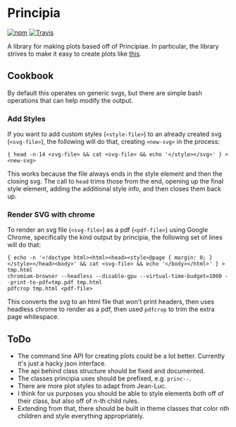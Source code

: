Principia
=========

[![npm](https://img.shields.io/npm/v/principia.svg?style=flat-square)](https://www.npmjs.com/package/principia)
[![Travis](https://img.shields.io/travis/erikbrinkman/principia.svg?style=flat-square)](https://travis-ci.org/erikbrinkman/principia)

A library for making plots based off of Principiae.
In particular, the library strives to make it easy to create plots like [this](https://youtu.be/6lm4wJ1qm0w).


Cookbook
--------

By default this operates on generic svgs, but there are simple bash operations that can help modify the output.


### Add Styles

If you want to add custom styles (`<style-file>`) to an already created svg (`<svg-file>`), the following will do that, creating `<new-svg>` in the process:

```
{ head -n-14 <svg-file> && cat <svg-file> && echo '</style></svg>' } > <new-svg>
```

This works because the file always ends in the style element and then the closing svg.
The call to `head` trims those from the end, opening up the final style element, adding the additional style info, and then closes them back up.


### Render SVG with chrome

To render an svg file (`<svg-file>`) as a pdf (`<pdf-file>`) using Google Chrome, specifically the kind output by principia, the following set of lines will do that:

```
{ echo -n '<!doctype html><html><head><style>@page { margin: 0; }</style></head><body>' && cat <svg-file> && echo '</body></html>' } > tmp.html
chromium-browser --headless --disable-gpu --virtual-time-budget=1000 --print-to-pdf=tmp.pdf tmp.html
pdfcrop tmp.html <pdf-file>
```

This converts the svg to an html file that won't print headers, then uses headless chrome to render as a pdf, then used `pdfcrop` to trim the extra page whitespace.


ToDo
----

- The command line API for creating plots could be a lot better.
  Currently it's just a hacky json interface.
- The api behind class structure should be fixed and documented.
- The classes principia uses should be prefixed, e.g. `princ--`.
- There are more plot styles to adapt from Jean-Luc.
- I think for ux purposes you should be able to style elements both off of their class, but also off of n-th child rules.
- Extending from that, there should be built in theme classes that color nth children and style everything appropriately.

